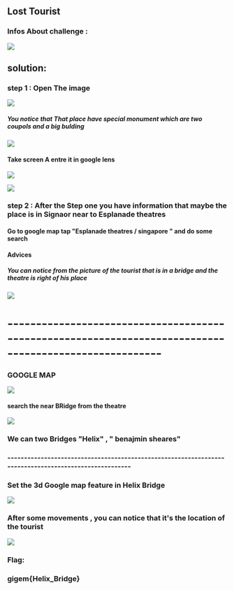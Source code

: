

## Lost Tourist 	

### Infos About challenge : 

![](Screenshot/P1.png)


## solution:



### step 1 : Open The  image 



![](Screenshot/P2.png)

##### You notice that That place have special monument which are two coupols and a big   bulding

![](Screenshot/P3.png)

#### Take screen A entre it in google lens 

![](Screenshot/P4.png)


![](Screenshot/P5.png)

### step 2 : After the Step one you have information that maybe the place is in Signaor near to Esplanade theatres 


#### Go to google map tap "Esplanade theatres /  singapore " and do some search 


#### Advices 

##### You can notice from the picture of the tourist that is in a bridge and the theatre is right of his place 

![](Screenshot/P6.png)

# -------------------------------------------------------------------------------------------------------

### GOOGLE MAP 

![](Screenshot/P7.png)


#### search the near BRidge from the theatre 

![](Screenshot/P8.png)


### We can two Bridges "Helix" ,  " benajmin sheares"

### ------------------------------------------------------------------------------------------------------

### Set the 3d Google map feature in Helix Bridge 

![](Screenshot/P9.png)

### After some movements , you can notice that it's the location of the tourist 

![](Screenshot/P10.png)


### Flag:

### gigem{Helix_Bridge}
